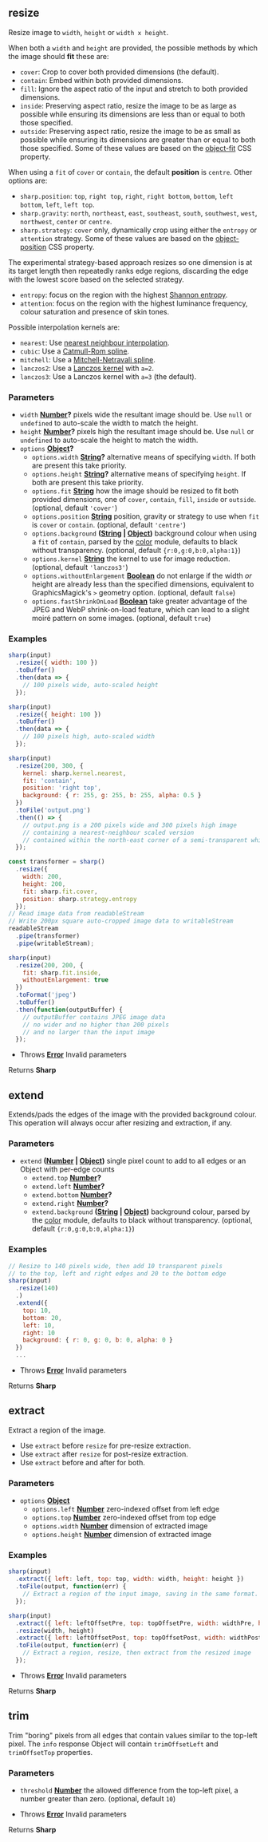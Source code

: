 <!-- Generated by documentation.js. Update this documentation by updating the source code. -->

## resize

Resize image to `width`, `height` or `width x height`.

When both a `width` and `height` are provided, the possible methods by which the image should **fit** these are:

-   `cover`: Crop to cover both provided dimensions (the default).
-   `contain`: Embed within both provided dimensions.
-   `fill`: Ignore the aspect ratio of the input and stretch to both provided dimensions.
-   `inside`: Preserving aspect ratio, resize the image to be as large as possible while ensuring its dimensions are less than or equal to both those specified.
-   `outside`: Preserving aspect ratio, resize the image to be as small as possible while ensuring its dimensions are greater than or equal to both those specified.
    Some of these values are based on the [object-fit][1] CSS property.

When using a `fit` of `cover` or `contain`, the default **position** is `centre`. Other options are:

-   `sharp.position`: `top`, `right top`, `right`, `right bottom`, `bottom`, `left bottom`, `left`, `left top`.
-   `sharp.gravity`: `north`, `northeast`, `east`, `southeast`, `south`, `southwest`, `west`, `northwest`, `center` or `centre`.
-   `sharp.strategy`: `cover` only, dynamically crop using either the `entropy` or `attention` strategy.
    Some of these values are based on the [object-position][2] CSS property.

The experimental strategy-based approach resizes so one dimension is at its target length
then repeatedly ranks edge regions, discarding the edge with the lowest score based on the selected strategy.

-   `entropy`: focus on the region with the highest [Shannon entropy][3].
-   `attention`: focus on the region with the highest luminance frequency, colour saturation and presence of skin tones.

Possible interpolation kernels are:

-   `nearest`: Use [nearest neighbour interpolation][4].
-   `cubic`: Use a [Catmull-Rom spline][5].
-   `mitchell`: Use a [Mitchell-Netravali spline][13].
-   `lanczos2`: Use a [Lanczos kernel][6] with `a=2`.
-   `lanczos3`: Use a Lanczos kernel with `a=3` (the default).

### Parameters

-   `width` **[Number][7]?** pixels wide the resultant image should be. Use `null` or `undefined` to auto-scale the width to match the height.
-   `height` **[Number][7]?** pixels high the resultant image should be. Use `null` or `undefined` to auto-scale the height to match the width.
-   `options` **[Object][8]?** 
    -   `options.width` **[String][9]?** alternative means of specifying `width`. If both are present this take priority.
    -   `options.height` **[String][9]?** alternative means of specifying `height`. If both are present this take priority.
    -   `options.fit` **[String][9]** how the image should be resized to fit both provided dimensions, one of `cover`, `contain`, `fill`, `inside` or `outside`. (optional, default `'cover'`)
    -   `options.position` **[String][9]** position, gravity or strategy to use when `fit` is `cover` or `contain`. (optional, default `'centre'`)
    -   `options.background` **([String][9] \| [Object][8])** background colour when using a `fit` of `contain`, parsed by the [color][10] module, defaults to black without transparency. (optional, default `{r:0,g:0,b:0,alpha:1}`)
    -   `options.kernel` **[String][9]** the kernel to use for image reduction. (optional, default `'lanczos3'`)
    -   `options.withoutEnlargement` **[Boolean][11]** do not enlarge if the width _or_ height are already less than the specified dimensions, equivalent to GraphicsMagick's `>` geometry option. (optional, default `false`)
    -   `options.fastShrinkOnLoad` **[Boolean][11]** take greater advantage of the JPEG and WebP shrink-on-load feature, which can lead to a slight moiré pattern on some images. (optional, default `true`)

### Examples

```javascript
sharp(input)
  .resize({ width: 100 })
  .toBuffer()
  .then(data => {
    // 100 pixels wide, auto-scaled height
  });
```

```javascript
sharp(input)
  .resize({ height: 100 })
  .toBuffer()
  .then(data => {
    // 100 pixels high, auto-scaled width
  });
```

```javascript
sharp(input)
  .resize(200, 300, {
    kernel: sharp.kernel.nearest,
    fit: 'contain',
    position: 'right top',
    background: { r: 255, g: 255, b: 255, alpha: 0.5 }
  })
  .toFile('output.png')
  .then(() => {
    // output.png is a 200 pixels wide and 300 pixels high image
    // containing a nearest-neighbour scaled version
    // contained within the north-east corner of a semi-transparent white canvas
  });
```

```javascript
const transformer = sharp()
  .resize({
    width: 200,
    height: 200,
    fit: sharp.fit.cover,
    position: sharp.strategy.entropy
  });
// Read image data from readableStream
// Write 200px square auto-cropped image data to writableStream
readableStream
  .pipe(transformer)
  .pipe(writableStream);
```

```javascript
sharp(input)
  .resize(200, 200, {
    fit: sharp.fit.inside,
    withoutEnlargement: true
  })
  .toFormat('jpeg')
  .toBuffer()
  .then(function(outputBuffer) {
    // outputBuffer contains JPEG image data
    // no wider and no higher than 200 pixels
    // and no larger than the input image
  });
```

-   Throws **[Error][12]** Invalid parameters

Returns **Sharp** 

## extend

Extends/pads the edges of the image with the provided background colour.
This operation will always occur after resizing and extraction, if any.

### Parameters

-   `extend` **([Number][7] \| [Object][8])** single pixel count to add to all edges or an Object with per-edge counts
    -   `extend.top` **[Number][7]?** 
    -   `extend.left` **[Number][7]?** 
    -   `extend.bottom` **[Number][7]?** 
    -   `extend.right` **[Number][7]?** 
    -   `extend.background` **([String][9] \| [Object][8])** background colour, parsed by the [color][10] module, defaults to black without transparency. (optional, default `{r:0,g:0,b:0,alpha:1}`)

### Examples

```javascript
// Resize to 140 pixels wide, then add 10 transparent pixels
// to the top, left and right edges and 20 to the bottom edge
sharp(input)
  .resize(140)
  .)
  .extend({
    top: 10,
    bottom: 20,
    left: 10,
    right: 10
    background: { r: 0, g: 0, b: 0, alpha: 0 }
  })
  ...
```

-   Throws **[Error][12]** Invalid parameters

Returns **Sharp** 

## extract

Extract a region of the image.

-   Use `extract` before `resize` for pre-resize extraction.
-   Use `extract` after `resize` for post-resize extraction.
-   Use `extract` before and after for both.

### Parameters

-   `options` **[Object][8]** 
    -   `options.left` **[Number][7]** zero-indexed offset from left edge
    -   `options.top` **[Number][7]** zero-indexed offset from top edge
    -   `options.width` **[Number][7]** dimension of extracted image
    -   `options.height` **[Number][7]** dimension of extracted image

### Examples

```javascript
sharp(input)
  .extract({ left: left, top: top, width: width, height: height })
  .toFile(output, function(err) {
    // Extract a region of the input image, saving in the same format.
  });
```

```javascript
sharp(input)
  .extract({ left: leftOffsetPre, top: topOffsetPre, width: widthPre, height: heightPre })
  .resize(width, height)
  .extract({ left: leftOffsetPost, top: topOffsetPost, width: widthPost, height: heightPost })
  .toFile(output, function(err) {
    // Extract a region, resize, then extract from the resized image
  });
```

-   Throws **[Error][12]** Invalid parameters

Returns **Sharp** 

## trim

Trim "boring" pixels from all edges that contain values similar to the top-left pixel.
The `info` response Object will contain `trimOffsetLeft` and `trimOffsetTop` properties.

### Parameters

-   `threshold` **[Number][7]** the allowed difference from the top-left pixel, a number greater than zero. (optional, default `10`)


-   Throws **[Error][12]** Invalid parameters

Returns **Sharp** 

[1]: https://developer.mozilla.org/en-US/docs/Web/CSS/object-fit

[2]: https://developer.mozilla.org/en-US/docs/Web/CSS/object-position

[3]: https://en.wikipedia.org/wiki/Entropy_%28information_theory%29

[4]: http://en.wikipedia.org/wiki/Nearest-neighbor_interpolation

[5]: https://en.wikipedia.org/wiki/Centripetal_Catmull%E2%80%93Rom_spline

[6]: https://en.wikipedia.org/wiki/Lanczos_resampling#Lanczos_kernel

[7]: https://developer.mozilla.org/docs/Web/JavaScript/Reference/Global_Objects/Number

[8]: https://developer.mozilla.org/docs/Web/JavaScript/Reference/Global_Objects/Object

[9]: https://developer.mozilla.org/docs/Web/JavaScript/Reference/Global_Objects/String

[10]: https://www.npmjs.org/package/color

[11]: https://developer.mozilla.org/docs/Web/JavaScript/Reference/Global_Objects/Boolean

[12]: https://developer.mozilla.org/docs/Web/JavaScript/Reference/Global_Objects/Error

[13]: https://www.cs.utexas.edu/~fussell/courses/cs384g-fall2013/lectures/mitchell/Mitchell.pdf
